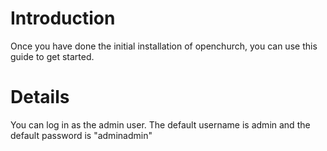 # Introduction #

Once you have done the initial installation of openchurch, you can use this guide to get started.


# Details #

You can log in as the admin user. The default username is admin and the default password is "adminadmin"